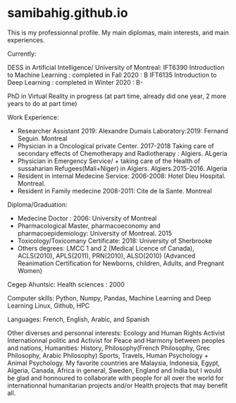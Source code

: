 # samibahig.github.io
This is my professionnal profile.  My main diplomas, main interests, and main experiences.

Currently:

DESS in Artificial Intelligence/ University of Montreal: 
    IFT6390 Introduction to Machine Learning : completed in Fall 2020  : B
    IFT6135 Introduction to Deep Learning : completed in Winter 2020 : B-

PhD in Virtual Reality in progress (at part time, already did one year, 2 more years to do at part time)


Work Experience: 
- Researcher Assistant 2019: Alexandre Dumais Laboratory:2019: Fernand Seguin. Montreal
- Physician in a Oncological private Center. 2017-2018 Taking care of secondary effects of Chemotherapy and Radiotherapy : Algiers. ALgeria   
- Physician in Emergency Service/ + taking care of the Health of sussaharian Refugees(Mali+Niger) in Algiers.   Algiers.2015-2016. Algeria
- Resident in internal Medecine Service: 2006-2008: Hotel Dieu Hospital. Montreal.
- Resident in Family medecine 2008-2011: Cite de la Sante. Montreal
   
Diploma/Graduation: 
- Medecine Doctor : 2006: University of Montreal
- Pharmacological Master, pharmacoeconomy and pharmacoepidemiology: University of Montreal. 2015
- Toxicology/Toxicomany Certificate: 2018: University of Sherbrooke
- Others degrees: LMCC 1 and 2 (Medical Licence of Canada),  ACLS(2010), APLS(2011), PRN(2010), ALSO(2010)  (Advanced Reanimation Certification for Newborns, children, Adults, and Pregnant Women)  
    
Cegep Ahuntsic: Health sciences : 2000


Computer skills: 
Python, Numpy, Pandas, 
Machine Learning and Deep Learning
Linux, Github, HPC

Languages: French, English, Arabic, and Spanish

Other diverses and personnal interests: 
Ecology and Human Rights Activist 
Internationnal politic and Activist for Peace and Harmony between peoples and nations,
Humanities: History, Philosophy(French Philosophy, Grec Philosophy, Arabic Philosophy)
Sports, Travels, Human Psychology + Animal Psychology. 
My favorite countries are Malaysia, Indonesia, Egypt, Algeria, Canada, Africa in general, Sweden, England and India but I would be glad and honnoured 
to collaborate with people for all over the world for internationnal humanitarian projects and/or Health projects that may benefit all.
